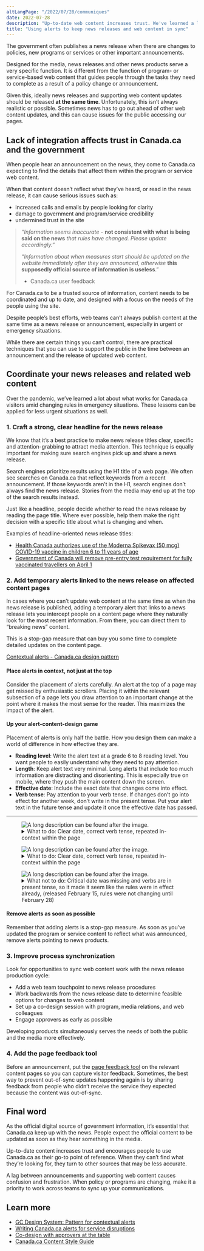 ```yaml
---
altLangPage: "/2022/07/28/communiques"
date: 2022-07-28
description: "Up-to-date web content increases trust. We've learned a lot about what works for visitors amid changing rules in emergency situations."
title: "Using alerts to keep news releases and web content in sync"
---
```


The government often publishes a news release when there are changes to policies, new programs or services or other important announcements.

Designed for the media, news releases and other news products serve a very specific function. It is different from the function of program- or service-based web content that guides people through the tasks they need to complete as a result of a policy change or announcement.

Given this, ideally news releases and supporting web content updates should be released **at the same time**. Unfortunately, this isn’t always realistic or possible. Sometimes news has to go out ahead of other web content updates, and this can cause issues for the public accessing our pages. 

## Lack of integration affects trust in Canada.ca and the government

When people hear an announcement on the news, they come to Canada.ca expecting to find the details that affect them within the program or service web content. 

When that content doesn’t reflect what they’ve heard, or read in the news release, it can cause serious issues such as:

- increased calls and emails by people looking for clarity
- damage to government and program/service credibility 
- undermined trust in the site 

> *“Information seems inaccurate -* **not consistent with what is being said on the news** *that rules have changed. Please update accordingly.”*
>
> *“Information about when measures start should be updated on the website immediately after they are announced, otherwise* **this supposedly official source of information is useless**.”
>
>  - Canada.ca user feedback 

For Canada.ca to be a trusted source of information, content needs to be coordinated and up to date, and designed with a focus on the needs of the people using the site. 

Despite people’s best efforts, web teams can’t always publish content at the same time as a news release or announcement, especially in urgent or emergency situations. 

While there are certain things you can’t control, there are practical techniques that you can use to support the public in the time between an announcement and the release of updated web content. 

## Coordinate your news releases and related web content

Over the pandemic, we’ve learned a lot about what works for Canada.ca visitors amid changing rules in emergency situations. These lessons can be applied for less urgent situations as well.

### 1. Craft a strong, clear headline for the news release

We know that it’s a best practice to make news release titles clear, specific and attention-grabbing to attract media attention. This technique is equally important for making sure search engines pick up and share a news release.

Search engines prioritize results using the H1 title of a web page. We often see searches on Canada.ca that reflect keywords from a recent announcement. If those keywords aren’t in the H1, search engines don’t always find the news release. Stories from the media may end up at the top of the search results instead. 

Just like a headline, people decide whether to read the news release by reading the page title. Where ever possible, help them make the right decision with a specific title about what is changing and when. 

Examples of headline-oriented news release titles:

- [Health Canada authorizes use of the Moderna Spikevax (50 mcg) COVID-19 vaccine in children 6 to 11 years of age ](https://www.canada.ca/en/health-canada/news/2022/03/health-canada-authorizes-use-of-the-moderna-spikevax-50-mcg-covid-19-vaccine-in-children-6-to-11-years-of-age.html)
- [Government of Canada will remove pre-entry test requirement for fully vaccinated travellers on April 1](https://www.canada.ca/en/public-health/news/2022/03/government-of-canada-will-remove-pre-entry-test-requirement-for-fully-vaccinated-travellers-on-april-1.html)

### 2. Add temporary alerts linked to the news release on affected content pages

In cases where you can’t update web content at the same time as when the news release is published, adding a temporary alert that links to a news release lets you intercept people on a content page where they naturally look for the most recent information. From there, you can direct them to “breaking news” content. 

This is a stop-gap measure that can buy you some time to complete detailed updates on the content page.

[Contextual alerts - Canada.ca design pattern](https://design.canada.ca/common-design-patterns/contextual-alerts.html)

#### Place alerts in context, not just at the top

Consider the placement of alerts carefully. An alert at the top of a page may get missed by enthusiastic scrollers. Placing it within the relevant subsection of a page lets you draw attention to an important change at the point where it makes the most sense for the reader. This maximizes the impact of the alert.

#### Up your alert-content-design game

Placement of alerts is only half the battle. How you design them can make a world of difference in how effective they are.

- **Reading level**: Write the alert text at a grade 6 to 8 reading level. You want people to easily understand why they need to pay attention.
- **Length**: Keep alert text very minimal. Long alerts that include too much information are distracting and disorienting. This is especially true on mobile, where they push the main content down the screen. 
- **Effective date**: Include the exact date that changes come into effect.
- **Verb tense**: Pay attention to your verb tense. If changes don’t go into effect for another week, don’t write in the present tense. Put your alert text in the future tense and update it once the effective date has passed. 

****

<figure class="gc-complex-img" role="group">
  <img alt="A long description can be found after the image."
src="/images/Travel-alert-1.png" >
<figcaption>
<details>
  <summary>What to do: Clear date, correct verb tense, repeated in-context within the page</summary>
    <p>Alert text placed at the top of the page with a clear effective date:</p>
    <p><b>Starting April 1, 2022</b>, pre-entry tests will no longer be required for fully vaccinated travellers entering Canada by land, air, or water. Until then, follow the pre-entry test requirements. You must still use ArriveCAN before and after April 1.</p>
    <p>News release</p>
</details>
    </figcaption>
    </figure>

<figure class="gc-complex-img" role="group">
  <img alt="A long description can be found after the image."
src="/images/Travel-alert-2.png" >
<figcaption>
<details>
  <summary>What to do: Clear date, correct verb tense, repeated in-context within the page</summary>
    <p>Alert repeated within the relevant section of the page with clear effective date:</p>
    <p><b>Pre-entry testing(accepted types, timing)</b></p>
    <p><b>Starting April 1, 2022</b>, pre-entry tests will no longer be required for fully vaccinated travellers entering Canada by land, air, or water. Until then, follow the pre-entry test requirements. You must still use ArriveCAN before and after April 1.</p>
</details>
    </figcaption>
</figure>





<figure class="gc-complex-img" role="group">
  <img alt="A long description can be found after the image."
src="/images/Travel-alert-3.png" >
<figcaption>
<details>
  <summary>What not to do: Critical date was missing and verbs are in present tense, so it made it seem like the rules were in effect already, (released February 15, rules were not changing until February 28)</summary>
    <p>Example of alert text that is too vague and caused misunderstanding by using the wrong verb tense:</p>
    <p><b>Adjustments to border measures</b></p>
    <p>The Government of Canada lightens border measures as past of the transition of the pandemic response.</p>
    <p>News release</p>
</details>
    </figcaption>
    </figure>






#### Remove alerts as soon as possible

Remember that adding alerts is a stop-gap measure. As soon as you’ve updated the program or service content to reflect what was announced, remove alerts pointing to news products. 

### 3. Improve process synchronization

Look for opportunities to sync web content work with the news release production cycle:

- Add a web team touchpoint to news release procedures
- Work backwards from the news release date to determine feasible options for changes to web content
- Set up a co-design session with program, media relations, and web colleagues
- Engage approvers as early as possible

Developing products simultaneously serves the needs of both the public and the media more effectively. 

### 4. Add the page feedback tool

Before an announcement, put the [page feedback tool](https://design.canada.ca/continuous-improvement/monitoring/feedback.html) on the relevant content pages so you can capture visitor feedback. Sometimes, the best way to prevent out-of-sync updates happening again is by sharing feedback from people who didn’t receive the service they expected because the content was out-of-sync.

## Final word

As the official digital source of government information, it’s essential that Canada.ca keep up with the news. People expect the official content to be updated as soon as they hear something in the media. 

Up-to-date content increases trust and encourages people to use Canada.ca as their go-to point of reference. When they can’t find what they’re looking for, they turn to other sources that may be less accurate.

A lag between announcements and supporting web content causes confusion and frustration. When policy or programs are changing, make it a priority to work across teams to sync up your communications.

## Learn more

- [GC Design System: Pattern for contextual alerts](https://design.canada.ca/common-design-patterns/contextual-alerts.html)
- [Writing Canada.ca alerts for service disruptions](https://design.canada.ca/crisis/alerts.html)
- [Co-design with approvers at the table](https://blog.canada.ca/2021/05/10/codesign-with-deciders)
- [Canada.ca Content Style Guide](https://www.canada.ca/en/treasury-board-secretariat/services/government-communications/canada-content-style-guide.html) 

